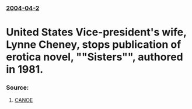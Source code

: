 ### [2004-04-2](/news/2004/04/2/index.md)

#  United States Vice-president's wife, Lynne Cheney, stops publication of erotica novel, ""Sisters"", authored in 1981. 




### Source:

1. [CANOE](http://cnews.canoe.ca/CNEWS/World/2004/04/02/406533-ap.html)
